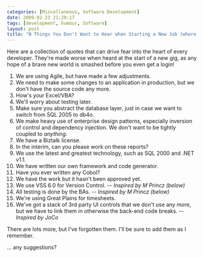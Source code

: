 ```yaml
---
categories: [Miscellaneous, Software Development]
date: 2009-02-23 21:29:17
tags: [development, humour, Software]
layout: post
title: "N Things You Don't Want to Hear when Starting a New Job (where N &gt;= 1)"
---
```

Here are a collection of quotes that can drive fear into the heart of every developer. They're made worse when heard at the start of a new gig, as any hope of a brave new world is smashed before you even get a login!

<!--more-->
<ol>
<li>We are using Agile, but have made a few adjustments.</li>
<li>We need to make some changes to an application in production, but we don't have the source code any more.</li>
<li>How's your Excel/VBA?</li>
<li>We'll worry about testing later.</li>
<li>Make sure you abstract the database layer, just in case we want to switch from SQL 2005 to db4o.</li>
<li>We make heavy use of enterprise design patterns, especially inversion of control and dependency injection. We don't want to be tightly coupled to <em>anything</em>.</li>
<li>We have a Biztalk license.</li>
<li>In the interim, can you please work on these reports?</li>
<li>We use the latest and greatest technology, such as SQL 2000 and .NET v1.1.</li>
<li>We have written our own framework and code generator.</li>
<li>Have you ever written any Cobol?</li>
<li>We have the work but it hasn't been approved yet.</li>
<li>We use VSS 6.0 for Version Control. -- <em>Inspired by M Princz (below)</em></li>
<li>All testing is done by the BAs. -- <em>Inspired by M Princz (below)</em></li>
<li>We're using Great Plains for timesheets.</li>
<li>We've got a stack of 3rd party UI controls that we don't use any more, but we have to link them in otherwise the back-end code breaks. -- <em>Inspired by JoCo</em></li>
</ol>
There are lots more, but I've forgotten them. I'll be sure to add them as I remember.

... any suggestions?

<!--adsense-->
